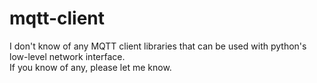 # mqtt-client
I don't know of any MQTT client libraries that can be used with python's low-level network interface.   
If you know of any, please let me know.   
